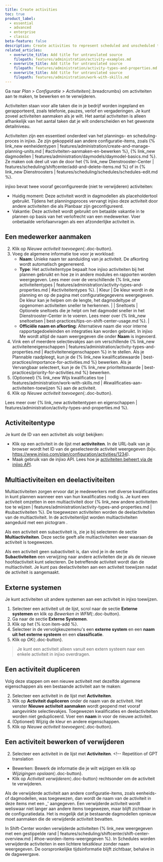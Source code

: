```yaml
---
title: Create activities
toc: true
product_label:
  - essential
  - advanced
  - enterprise
  - classic
beta-feature: false
description: Create activities to represent scheduled and unscheduled tasks in your company.
related_articles:
  - overwrite_title: Add title for untranslated source
    filepath: features/administration/activity-examples.md
  - overwrite_title: Add title for untranslated source
    filepath: features/administration/activity-types-and-properties.md
  - overwrite_title: Add title for untranslated source
    filepath: features/administration/work-with-skills.md
---
```


Ga naar _Plan > Configuratie > Activiteiten_{:.breadcrumbs} om activiteiten aan te maken, te bewerken en te verwijderen. <!-- GPT translation -->

Activiteiten staan voor alle taken die in je bedrijf worden ingepland en gerapporteerd, zoals telefonie, pauzes, verlof en vergaderingen. Je kunt zoveel activiteiten aanmaken als je wilt. Het aantal activiteiten is alleen afhankelijk van het aantal taken dat je wilt onderscheiden en het gewenste detailniveau. <!-- GPT translation -->

Activiteiten zijn een essentieel onderdeel van het plannings- en scheduling-proces in injixo. Ze zijn gekoppeld aan andere configuratie-items, zoals {% link_new eenheidentypen | features/administration/create-and-manage-planning-units.md | #activiteiten-aanmaken-en-bewerken %}, {% link_new dagmodellen | features/administration/daymodels/daymodel-basics.md %}. Ze maken ook deel uit van de door het {% link_new Dienstrooster-Center | features/scheduling/shiftcenter/add-and-delete-items.md %} of in {% link_new Dienstroosters | features/scheduling/schedules/schedules-edit.md %}. <!-- GPT translation -->

injixo bevat twee vooraf geconfigureerde (niet te verwijderen) activiteiten: <!-- GPT translation -->

- Huidig moment: Deze activiteit wordt in dagmodellen als placeholdertool gebruikt. Tijdens het planningsproces vervangt injixo deze activiteit door andere activiteiten die als Planbaar zijn geconfigureerd. <!-- GPT translation -->
- Vakantie: Deze activiteit wordt gebruikt om betaalde vakantie in te plannen op basis van het verlofrecht van een medewerker. Voer onbetaalde verlofaanvragen als een afzonderlijke activiteit in. <!-- GPT translation -->

## Een medewerker aanmaken <!-- TM 62 -->

2. Klik op _Nieuwe activiteit toevoegen_{:.doc-button}. <!-- TM 83 -->
2. Voeg de algemene informatie toe voor je workload: <!-- TM 84 -->
   - **Naam**: Unieke naam ter aanduiding van je activiteit. De afkorting wordt automatisch gegenereerd. <!-- GPT translation -->
   - **Type**: Het activiteitentype bepaalt hoe injixo activiteiten bij het plannen gebruikt en hoe ze in andere modules en rapporten worden weergegeven. Lees meer over de verschillende {% link_new activiteitentypes | features/administration/activity-types-and-properties.md | #activiteitentypes %}. <!-- GPT translation -->
| Kleur |  De kleur wordt in de planning en op de pagina met configuratiegegevens weergegeven.<br>De kleur kan je helpen om de lengte, het dagmodeltype of opgenomen activiteiten sneller te herkennen. | <!-- TM 61 -->
| Sneltoets | Optionele sneltoets die je helpt om het dagmodel sneller in het Dienstrooster-Center in te voeren. Lees meer over {% link_new sneltoetsen | best-practices/tips-on-shift-center-usage.md %}. | <!-- TM 70 -->
   - **Officiële naam en afkorting**: Alternatieve naam die voor interne rapportagedoeleinden en integraties kan worden gebruikt. In injixo Me wordt altijd de naam weergegeven die onder **Naam** is ingevoerd. <!-- GPT translation -->
3. Vink een of meerdere selectievakjes aan om verschillende {% link_new activiteiteneigenschappen | features/administration/activity-types-and-properties.md | #activiteiteneigenschappen %} in te stellen. <!-- GPT translation -->
Als je Plannable raadpleegt, kun je de {% link_new kwalificatiewaarde | best-practices/importance-for-activities.md %} bewerken. <!-- GPT translation -->
Als je Vervangbaar selecteert, kun je de {% link_new prioriteitswaarde | best-practices/priority-for-activities.md %} bewerken. <!-- GPT translation -->
4. (Optioneel) {% link_new Wijs kwalificaties toe | features/administration/work-with-skills.md | #kwalificaties-aan-activiteiten-toewijzen %} aan de activiteit. <!-- GPT translation -->
2. Klik op _Nieuwe activiteit toevoegen_{:.doc-button}. <!-- TM 81 -->

Lees meer over {% link_new activiteitentypen en eigenschappen | features/administration/activity-types-and-properties.md %}. <!-- GPT translation -->

## Activiteitentype <!-- TM 65 -->

Je kunt de ID van een activiteit als volgt bekijken: <!-- GPT translation -->
- Klik op een activiteit in de lijst met **activiteiten**. In de URL-balk van je browser wordt het ID van de geselecteerde activiteit weergegeven (bijv. https://www.injixo.com/plan/configuration/activities/1234). <!-- GPT translation -->
- Maak gebruik van de injixo API. Lees hoe je [activiteiten beheert via de injixo API](https://api.injixo.com/resources/activities/). <!-- GPT translation -->

## Multiactiviteiten en deelactiviteiten  <!-- GPT translation -->


Multiactiviteiten zorgen ervoor dat je medewerkers met diverse kwalificaties in kunt plannen wanneer een van hun kwalificaties nodig is. Je kunt een activiteit omzetten in een multiactiviteit door {% link_new andere activiteiten toe te wijzen | features/administration/activity-types-and-properties.md | #subactiviteiten %}. De toegewezen activiteiten worden de deelactiviteiten van de multiactiviteit.  In de activiteitenlijst worden multiactiviteiten aangeduid met een pictogram <em class="multiactivity-icon"></em>. <!-- GPT translation -->

Als een activiteit een subactiviteit is, zie je bij selecteren de sectie **Multiactiviteiten**. Deze sectie geeft alle multiactiviteiten weer waaraan de activiteit is toegewezen. <!-- GPT translation -->

Als een activiteit geen subactiviteit is, dan vind je in de sectie **Subactiviteiten** een verwijzing naar andere activiteiten die je als de nieuwe hoofdactiviteit kunt selecteren. De betreffende activiteit wordt dan de multiactiviteit. <!-- GPT translation -->
Je kunt pas deelactiviteiten aan een activiteit toewijzen nadat de activiteit is aangemaakt. <!-- GPT translation -->

## Externe systemen <!-- GPT translation -->

<!-- wordt overbodig door de nieuwe pagina Activiteiten toewijzen. Vereist een afzonderlijk artikel --> <!-- GPT translation -->

Je kunt activiteiten uit andere systemen aan een activiteit in injixo toewijzen. <!-- GPT translation -->
1. Selecteer een activiteit uit de lijst, scrol naar de sectie **Externe systemen** en klik op _Bewerken in WFM_{:.doc-button}. <!-- GPT translation -->
4. Ga naar de sectie **Externe Systemen**. <!-- TM 79 -->
4. Klik op het {% icon item-add %}. <!-- TM 97 -->
4. Selecteer in de vervolgkeuzemenu's een **externe system** en een **naam uit het externe systeem** en een **classificatie**. <!-- GPT translation -->
5. Klik op _OK_{:.doc-button}. <!-- TM 100 -->

> Je kunt een activiteit alleen vanuit een extern systeem naar een enkele activiteit in injixo overdragen. <!-- GPT translation -->

## Een activiteit dupliceren <!-- GPT translation -->

Volg deze stappen om een nieuwe activiteit met dezelfde algemene eigenschappen als een bestaande activiteit aan te maken: <!-- GPT translation -->

2. Selecteer een activiteit in de lijst met **Activiteiten**. <!-- GPT translation -->
2. Klik op **Activiteit dupliceren** onder de naam van de activiteit. <!-- GPT translation -->
Het venster **Nieuwe activiteit aanmaken** wordt geopend met vooraf aangevinkte selectievakjes. Toegewezen kwalificaties en deelactiviteiten worden niet gedupliceerd. <!-- GPT translation -->
Voer een **naam** in voor de nieuwe activiteit. <!-- GPT translation -->
4. (Optioneel) Wijzig de kleur en andere eigenschappen. <!-- GPT translation -->
2. Klik op _Nieuwe activiteit toevoegen_{:.doc-button}. <!-- TM 81 -->

## Een activiteit bewerken of verwijderen <!-- GPT translation -->

2. Selecteer een activiteit in de lijst met **Activiteiten**. <!-- Repetition of GPT translation
  - Bewerken: Bewerk de informatie die je wilt wijzigen en klik op _Wijzigingen opslaan_{:.doc-button}. <!-- GPT translation -->
- Klik op _Activiteit verwijderen_{:.doc-button} rechtsonder om de activiteit te verwijderen. <!-- GPT translation -->

Als de verwijderde activiteit aan andere configuratie-items, zoals eenheids- of dagmodellen, was toegewezen, dan wordt de naam van de activiteit in deze items met een _' aangegeven. Een verwijderde activiteit wordt weliswaar niet langer aan andere items toegewezen, maar blijft zichtbaar in de configuratiedata. Het is mogelijk dat je bestaande dagmodellen opnieuw moet aanmaken die de verwijderde activiteit bevatten. <!-- GPT translation -->

In Shift-Center worden verwijderde activiteiten {% link_new weergegeven met een gestippelde rand | features/scheduling/shiftcenter/shift-center-overview.md | #hoe-worden-items-weergegeven %}. In Schedules worden verwijderde activiteiten in een lichtere tekstkleur zonder naam weergegeven. De oorspronkelijke tijdsinformatie blijft zichtbaar, behalve in de dagweergave. <!-- GPT translation -->